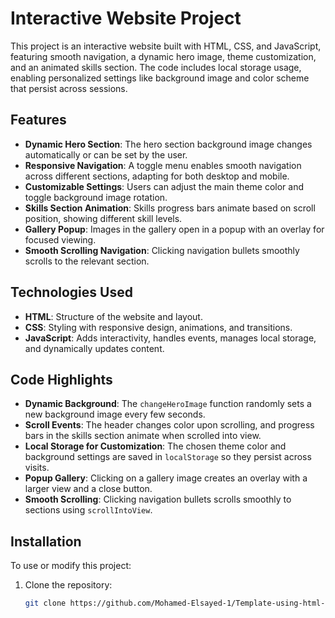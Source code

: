 # Interactive Website Project

This project is an interactive website built with HTML, CSS, and JavaScript, featuring smooth navigation, a dynamic hero image, theme customization, and an animated skills section. The code includes local storage usage, enabling personalized settings like background image and color scheme that persist across sessions.

## Features

- **Dynamic Hero Section**: The hero section background image changes automatically or can be set by the user.
- **Responsive Navigation**: A toggle menu enables smooth navigation across different sections, adapting for both desktop and mobile.
- **Customizable Settings**: Users can adjust the main theme color and toggle background image rotation.
- **Skills Section Animation**: Skills progress bars animate based on scroll position, showing different skill levels.
- **Gallery Popup**: Images in the gallery open in a popup with an overlay for focused viewing.
- **Smooth Scrolling Navigation**: Clicking navigation bullets smoothly scrolls to the relevant section.

## Technologies Used

- **HTML**: Structure of the website and layout.
- **CSS**: Styling with responsive design, animations, and transitions.
- **JavaScript**: Adds interactivity, handles events, manages local storage, and dynamically updates content.

## Code Highlights

- **Dynamic Background**: The `changeHeroImage` function randomly sets a new background image every few seconds.
- **Scroll Events**: The header changes color upon scrolling, and progress bars in the skills section animate when scrolled into view.
- **Local Storage for Customization**: The chosen theme color and background settings are saved in `localStorage` so they persist across visits.
- **Popup Gallery**: Clicking on a gallery image creates an overlay with a larger view and a close button.
- **Smooth Scrolling**: Clicking navigation bullets scrolls smoothly to sections using `scrollIntoView`.

## Installation

To use or modify this project:

1. Clone the repository:

   ```bash
   git clone https://github.com/Mohamed-Elsayed-1/Template-using-html-css-js.git
